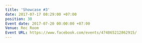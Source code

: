 ```yaml
---
title: 'Showcase #3'
date: 2017-07-17 08:29:00 +07:00
position: 30
Event date: 2017-07-20 00:00:00 +07:00
Venue: Rec Room
Event URL: https://www.facebook.com/events/474865212862915/
---
```



